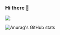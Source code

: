 ### Hi there 👋

<!--
**meticulousdev/meticulousdev** is a ✨ _special_ ✨ repository because its `README.md` (this file) appears on your GitHub profile.

Here are some ideas to get you started:

- 🔭 I’m currently working on ...
- 🌱 I’m currently learning ...
- 👯 I’m looking to collaborate on ...
- 🤔 I’m looking for help with ...
- 💬 Ask me about ...
- 📫 How to reach me: ...
- 😄 Pronouns: ...
- ⚡ Fun fact: ...
-->

<a href="https://www.python.org/community/logos/" target="_blank"><img src="https://img.shields.io/badge/Python-3776AB?style=flat-square&logo=Python&logoColor=white"/></a>

![Anurag's GitHub stats](https://github-readme-stats.vercel.app/api?username=meticulousdev&show_icons=true&theme=radical)
